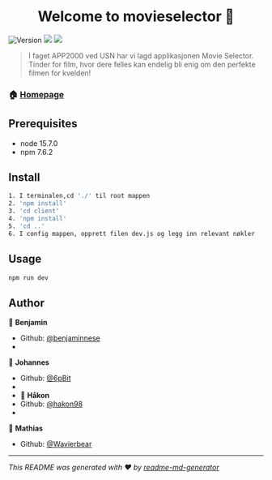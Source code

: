 <h1 align="center">Welcome to movieselector 👋</h1>
<p>
  <img alt="Version" src="https://img.shields.io/badge/version-0.1.0-blue.svg?cacheSeconds=2592000" />
  <img src="https://img.shields.io/badge/node-15.7.0-blue.svg" />
  <img src="https://img.shields.io/badge/npm-7.6.2-blue.svg" />
</p>

> I faget APP2000 ved USN har vi lagd applikasjonen Movie Selector. Tinder for film, hvor dere felles kan endelig bli enig om den perfekte filmen for kvelden!

### 🏠 [Homepage](https://salty-stream-58366.herokuapp.com/)

## Prerequisites

- node 15.7.0
- npm 7.6.2

## Install

```sh
1. I terminalen,cd './' til root mappen 
2. 'npm install' 
3. 'cd client'
4. 'npm install'
5. 'cd ..'
6. I config mappen, opprett filen dev.js og legg inn relevant nøkler
```

## Usage

```sh
npm run dev
```

## Author

👤 **Benjamin**
* Github: [@benjaminnese](https://github.com/benjaminnese)
* 
👤 **Johannes**
* Github: [@6pBit ](https://github.com/6pBit)
* 
* 👤 **Håkon**
* Github: [@hakon98](https://github.com/hakon98)
* 
👤 **Mathias**
* Github: [@Wavierbear](https://github.com/Wavierbear)
***
_This README was generated with ❤️ by [readme-md-generator](https://github.com/kefranabg/readme-md-generator)_

